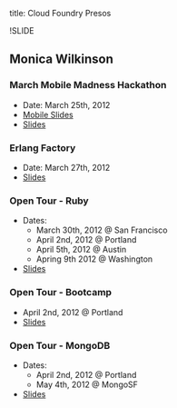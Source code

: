 title: Cloud Foundry Presos

!SLIDE

## Monica Wilkinson

### March Mobile Madness Hackathon
- Date: March 25th, 2012
- [Mobile Slides](/mobile/index.html)
- [Slides](/mobile-alt/index.html)

### Erlang Factory
- Date: March 27th, 2012
- [Slides](/erlang/index.html)

### Open Tour - Ruby
- Dates:
  - March 30th, 2012  @ San Francisco
  - April 2nd, 2012 @ Portland
  - April 5th, 2012 @ Austin
  - Apring 9th 2012 @ Washington
- [Slides](/ruby/index.html)

### Open Tour - Bootcamp
- April 2nd, 2012 @ Portland
- [Slides](/bootcamp/index.html)

### Open Tour - MongoDB
- Dates:
  - April 2nd, 2012 @ Portland
  - May 4th, 2012 @ MongoSF
- [Slides](/mongodb/index.html)
